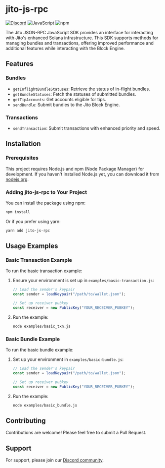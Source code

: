 # jito-js-rpc

[![Discord](https://img.shields.io/discord/938287290806042626?label=Discord&logo=discord&style=flat&color=7289DA)](https://discord.gg/jTSmEzaR)
![JavaScript](https://img.shields.io/badge/JavaScript-Language-yellow?logo=javascript)
![npm](https://img.shields.io/npm/v/jito-js-rpc?label=npm&logo=npm)

The Jito JSON-RPC JavaScript SDK provides an interface for interacting with Jito's enhanced Solana infrastructure. This SDK supports methods for managing bundles and transactions, offering improved performance and additional features while interacting with the Block Engine.

## Features

### Bundles
- `getInflightBundleStatuses`: Retrieve the status of in-flight bundles.
- `getBundleStatuses`: Fetch the statuses of submitted bundles.
- `getTipAccounts`: Get accounts eligible for tips.
- `sendBundle`: Submit bundles to the Jito Block Engine.

### Transactions
- `sendTransaction`: Submit transactions with enhanced priority and speed.

## Installation

### Prerequisites

This project requires Node.js and npm (Node Package Manager) for development. If you haven't installed Node.js yet, you can download it from [nodejs.org](https://nodejs.org/).

### Adding jito-js-rpc to Your Project

You can install the package using npm:

```bash
npm install
```

Or if you prefer using yarn:

```bash
yarn add jito-js-rpc
```

## Usage Examples

### Basic Transaction Example

To run the basic transaction example:

1. Ensure your environment is set up in `examples/basic-transaction.js`:

   ```javascript
   // Load the sender's keypair
   const sender = loadKeypair("/path/to/wallet.json");

   // Set up receiver pubkey
   const receiver = new PublicKey("YOUR_RECEIVER_PUBKEY");
   ```

2. Run the example:
   ```bash
   node examples/basic_txn.js
   ```

### Basic Bundle Example

To run the basic bundle example:

1. Set up your environment in `examples/basic-bundle.js`:

   ```javascript
   // Load the sender's keypair
   const sender = loadKeypair("/path/to/wallet.json");

   // Set up receiver pubkey
   const receiver = new PublicKey("YOUR_RECEIVER_PUBKEY");
   ```

2. Run the example:
   ```bash
   node examples/basic_bundle.js
   ```

## Contributing

Contributions are welcome! Please feel free to submit a Pull Request.

## Support

For support, please join our [Discord community](https://discord.gg/jTSmEzaR).
